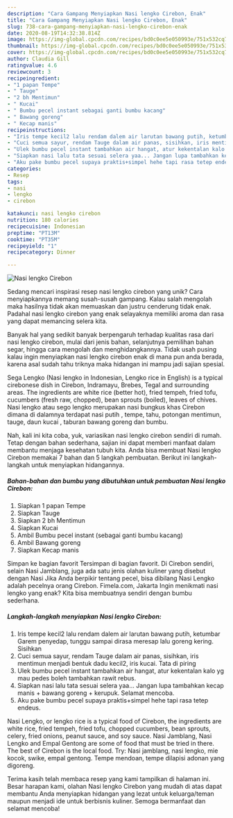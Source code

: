 ```yaml
---
description: "Cara Gampang Menyiapkan Nasi lengko Cirebon, Enak"
title: "Cara Gampang Menyiapkan Nasi lengko Cirebon, Enak"
slug: 738-cara-gampang-menyiapkan-nasi-lengko-cirebon-enak
date: 2020-08-19T14:32:38.814Z
image: https://img-global.cpcdn.com/recipes/bd0c0ee5e050993e/751x532cq70/nasi-lengko-cirebon-foto-resep-utama.jpg
thumbnail: https://img-global.cpcdn.com/recipes/bd0c0ee5e050993e/751x532cq70/nasi-lengko-cirebon-foto-resep-utama.jpg
cover: https://img-global.cpcdn.com/recipes/bd0c0ee5e050993e/751x532cq70/nasi-lengko-cirebon-foto-resep-utama.jpg
author: Claudia Gill
ratingvalue: 4.6
reviewcount: 3
recipeingredient:
- "1 papan Tempe"
- " Tauge"
- "2 bh Mentimun"
- " Kucai"
- " Bumbu pecel instant sebagai ganti bumbu kacang"
- " Bawang goreng"
- " Kecap manis"
recipeinstructions:
- "Iris tempe kecil2 lalu rendam dalem air larutan bawang putih, ketumbar Garem penyedap, tunggu sampai dirasa meresap lalu goreng kering. Sisihkan"
- "Cuci semua sayur, rendam Tauge dalam air panas, sisihkan, iris mentimun menjadi bentuk dadu kecil2, iris kucai. Tata di piring"
- "Ulek bumbu pecel instant tambahkan air hangat, atur kekentalan kalo yg mau pedes boleh tambahkan rawit rebus."
- "Siapkan nasi lalu tata sesuai selera yaa... Jangan lupa tambahkan kecap manis + bawang goreng + kerupuk. Selamat mencoba."
- "Aku pake bumbu pecel supaya praktis+simpel hehe tapi rasa tetep endeus."
categories:
- Resep
tags:
- nasi
- lengko
- cirebon

katakunci: nasi lengko cirebon 
nutrition: 180 calories
recipecuisine: Indonesian
preptime: "PT13M"
cooktime: "PT35M"
recipeyield: "1"
recipecategory: Dinner

---
```



![Nasi lengko Cirebon](https://img-global.cpcdn.com/recipes/bd0c0ee5e050993e/751x532cq70/nasi-lengko-cirebon-foto-resep-utama.jpg)

Sedang mencari inspirasi resep nasi lengko cirebon yang unik? Cara menyiapkannya memang susah-susah gampang. Kalau salah mengolah maka hasilnya tidak akan memuaskan dan justru cenderung tidak enak. Padahal nasi lengko cirebon yang enak selayaknya memiliki aroma dan rasa yang dapat memancing selera kita.

Banyak hal yang sedikit banyak berpengaruh terhadap kualitas rasa dari nasi lengko cirebon, mulai dari jenis bahan, selanjutnya pemilihan bahan segar, hingga cara mengolah dan menghidangkannya. Tidak usah pusing kalau ingin menyiapkan nasi lengko cirebon enak di mana pun anda berada, karena asal sudah tahu triknya maka hidangan ini mampu jadi sajian spesial.

Sega Lengko (Nasi lengko in Indonesian, Lengko rice in English) is a typical cirebonese dish in Cirebon, Indramayu, Brebes, Tegal and surrounding areas. The ingredients are white rice (better hot), fried tempeh, fried tofu, cucumbers (fresh raw, chopped), bean sprouts (boiled), leaves of chives. Nasi lengko atau sego lengko merupakan nasi bungkus khas Cirebon dimana di dalamnya terdapat nasi putih , tempe, tahu, potongan mentimun, tauge, daun kucai , taburan bawang goreng dan bumbu.


Nah, kali ini kita coba, yuk, variasikan nasi lengko cirebon sendiri di rumah. Tetap dengan bahan sederhana, sajian ini dapat memberi manfaat dalam membantu menjaga kesehatan tubuh kita. Anda bisa membuat Nasi lengko Cirebon memakai 7 bahan dan 5 langkah pembuatan. Berikut ini langkah-langkah untuk menyiapkan hidangannya.

<!--inarticleads1-->

##### Bahan-bahan dan bumbu yang dibutuhkan untuk pembuatan Nasi lengko Cirebon:

1. Siapkan 1 papan Tempe
1. Siapkan  Tauge
1. Siapkan 2 bh Mentimun
1. Siapkan  Kucai
1. Ambil  Bumbu pecel instant (sebagai ganti bumbu kacang)
1. Ambil  Bawang goreng
1. Siapkan  Kecap manis


Simpan ke bagian favorit Tersimpan di bagian favorit. Di Cirebon sendiri, selain Nasi Jamblang, juga ada satu jenis olahan kuliner yang disebut dengan Nasi Jika Anda berpikir tentang pecel, bisa dibilang Nasi Lengko adalah pecelnya orang Cirebon. Fimela.com, Jakarta Ingin menikmati nasi lengko yang enak? Kita bisa membuatnya sendiri dengan bumbu sederhana. 

<!--inarticleads2-->

##### Langkah-langkah menyiapkan Nasi lengko Cirebon:

1. Iris tempe kecil2 lalu rendam dalem air larutan bawang putih, ketumbar Garem penyedap, tunggu sampai dirasa meresap lalu goreng kering. Sisihkan
1. Cuci semua sayur, rendam Tauge dalam air panas, sisihkan, iris mentimun menjadi bentuk dadu kecil2, iris kucai. Tata di piring
1. Ulek bumbu pecel instant tambahkan air hangat, atur kekentalan kalo yg mau pedes boleh tambahkan rawit rebus.
1. Siapkan nasi lalu tata sesuai selera yaa... Jangan lupa tambahkan kecap manis + bawang goreng + kerupuk. Selamat mencoba.
1. Aku pake bumbu pecel supaya praktis+simpel hehe tapi rasa tetep endeus.


Nasi Lengko, or lengko rice is a typical food of Cirebon, the ingredients are white rice, fried tempeh, fried tofu, chopped cucumbers, bean sprouts, celery, fried onions, peanut sauce, and soy sauce. Nasi Jamblang, Nasi Lengko and Empal Gentong are some of food that must be tried in there. The best of Cirebon is the local food. Try: Nasi jamblang, nasi lengko, mie kocok, swike, empal gentong. Tempe mendoan, tempe dilapisi adonan yang digoreng. 

Terima kasih telah membaca resep yang kami tampilkan di halaman ini. Besar harapan kami, olahan Nasi lengko Cirebon yang mudah di atas dapat membantu Anda menyiapkan hidangan yang lezat untuk keluarga/teman maupun menjadi ide untuk berbisnis kuliner. Semoga bermanfaat dan selamat mencoba!
